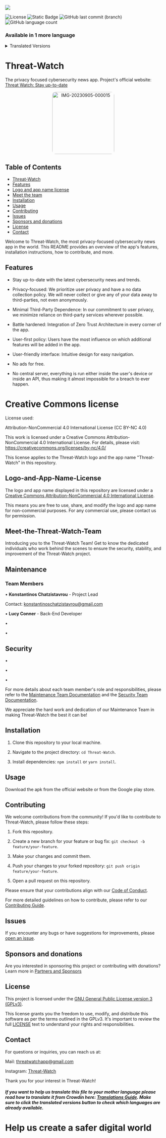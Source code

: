 <a title="Crowdin" target="_blank" href="https://crowdin.com/project/Threat-Watch_GitHub_README_file"><img src="https://badges.crowdin.net/Threat-Watch_GitHub_README_file/localized.svg"></a>

<img alt="License" src="https://img.shields.io/github/license/kochas23/Threat-Watch?style=for-the-badge&label=License&&color=#333"> <img alt="Static Badge" src="https://img.shields.io/badge/Active-brightgreen?style=for-the-badge&label=Status&labelColor=%23008080&color=%23009010">
<img alt="GitHub last commit (branch)" src="https://img.shields.io/github/last-commit/kochas23/Threat-Watch/Core?style=for-the-badge&logoColor=%23002147&label=Last%20commit&labelColor=%23008080&color=%2300FF00"> <img alt="GitHub language count" src="https://img.shields.io/github/languages/count/kochas23/Threat-Watch?style=for-the-badge&labelColor=%230000FF">



### Available in 1 more language
<details>
  <summary>Translated Versions</summary>
  <ul>
    <li><a href="https://github.com/kochas23/Threat-Watch/blob/Core/README-GR.md">Ελληνικά</a></li>
    <!-- Add more translated version links here -->
  </ul>
</details>

# Threat-Watch
The privacy focused cybersecurity news app. Project's official website: [Threat Watch: Stay up-to-date](https://threatwatch.unofficialcreators.com)

<p align="center">
<a href="https://ibb.co/qx6604P"><img src="https://i.ibb.co/vD99srK/IMG-20230905-000015.png" alt="IMG-20230905-000015" border="0" alt="Threat-Watch logo" width="200" height="auto" style="border-radius: 10px;"></a></p>


## Table of Contents

- [Threat-Watch](#threat-watch)
- [Features](#features)
- [Logo and app name license](#logo-and-app-name-license)
- [Meet the team](#meet-the-threat-watch-team)
- [Installation](#installation)
- [Usage](#usage)
- [Contributing](#contributing)
- [Issues](#issues)
- [Sponsors and donations](#sponsors-and-donations)
- [License](#license)
- [Contact](#contact)

Welcome to Threat-Watch, the most privacy-focused cybersecurity news app in the world. This README provides an overview of the app's features, installation instructions, how to contribute, and more.

## Features

- Stay up-to-date with the latest cybersecurity news and trends.

- Privacy-focused: We prioritize user privacy and have a no data collection policy. We will never collect or give any of your data away to third-parties, not even anonymously.

- Minimal Third-Party Dependence: In our commitment to user privacy, we minimize reliance on third-party services wherever possible.

- Battle hardened: Integration of Zero Trust Architecture in every corner of the app.

- User-first policy: Users have the most influence on which additional features will be added in the app.

- User-friendly interface: Intuitive design for easy navigation.

- No ads for free.

- No central server, everything is run either inside the user's device or inside an API, thus making it almost impossible for a breach to ever happen.

# Creative Commons license

License used:

Attribution-NonCommercial 4.0 International License (CC BY-NC 4.0)

This work is licensed under a Creative Commons Attribution-NonCommercial 4.0 International License.
For details, please visit: https://creativecommons.org/licenses/by-nc/4.0/

This license applies to the Threat-Watch logo and the app name "Threat-Watch" in this repository.

## Logo-and-App-Name-License

The logo and app name displayed in this repository are licensed under a [Creative Commons Attribution-NonCommercial 4.0 International License](https://creativecommons.org/licenses/by-nc/4.0/).

This means you are free to use, share, and modify the logo and app name for non-commercial purposes. For any commercial use, please contact us for permission.

## Meet-the-Threat-Watch-Team

Introducing you to the Threat-Watch Team! Get to know the dedicated individuals who work behind the scenes to ensure the security, stability, and improvement of the Threat-Watch project.

## Maintenance

### Team Members

• **Konstantinos Chatzistavrou** - Project Lead

Contact: [konstantinoschatzistavrou@gmail.com](mailto:konstantinoschatzistavrou@gmail.com)

• **Lucy Conner** - Back-End Developer

• 

•

## Security

•

•

•

For more details about each team member's role and responsibilities, please refer to the [Maintenance Team Documentation](Μaintenance%20Team.md) and the [Security Team Documentation](Security%20Team.md).

We appreciate the hard work and dedication of our Maintenance Team in making Threat-Watch the best it can be!


## Installation

1. Clone this repository to your local machine.

2. Navigate to the project directory: `cd Threat-Watch`.

3. Install dependencies: `npm install` or `yarn install`.

## Usage

Download the apk from the official website or from the Google play store.

## Contributing

We welcome contributions from the community! If you'd like to contribute to Threat-Watch, please follow these steps:

1. Fork this repository.

2. Create a new branch for your feature or bug fix: `git checkout -b feature/your-feature`.

3. Make your changes and commit them.

4. Push your changes to your forked repository: `git push origin feature/your-feature`.

5. Open a pull request on this repository.

Please ensure that your contributions align with our [Code of Conduct](CODE_OF_CONDUCT.md).

For more detailed guidelines on how to contribute, please refer to our [Contributing Guide](Contributing.md).

## Issues

If you encounter any bugs or have suggestions for improvements, please [open an issue](https://github.com/kochas23/Threat-Watch/issues).

## Sponsors and donations

Are you interested in sponsoring this project or contributing with donations? Learn more in [Partners and Sponsors](Partners%20And%20Sponsors.md)

## License

This project is licensed under the [GNU General Public License version 3 (GPLv3)](https://github.com/kochas23/Threat-Watch/blob/Core/LICENSE). 

This license grants you the freedom to use, modify, and distribute this software as per the terms outlined in the GPLv3. It's important to review the full [LICENSE](https://github.com/kochas23/Threat-Watch/blob/Core/LICENSE) text to understand your rights and responsibilities.

## Contact

For questions or inquiries, you can reach us at:

Mail: threatwatchapp@gmail.com 

Instagram: [Threat-Watch](https://instagram.com/_threat_watch_official_?utm_source=qr&igshid=NGExMmI2YTkyZg%3D%3D)

Thank you for your interest in Threat-Watch!

##### If you want to help us translate this file to your mother language please read how to translate it from Crowdin here: [Translations Guide](Translations.md). Make sure to click the translated versions button to check which languages are already available.

# Help us create a safer digital world
